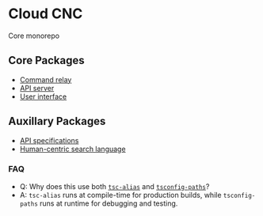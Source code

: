 # Cloud CNC
Core monorepo

## Core Packages
* [Command relay](packages/relay)
* [API server](packages/server)
* [User interface](packages/ui)

## Auxillary Packages
* [API specifications](packages/api)
* [Human-centric search language](packages/search)

### FAQ
* Q: Why does this use both [`tsc-alias`](https://github.com/justkey007/tsc-alias) and
  [`tsconfig-paths`](https://github.com/dividab/tsconfig-paths)?
* A: `tsc-alias` runs at compile-time for production builds, while `tsconfig-paths` runs at runtime
  for debugging and testing.